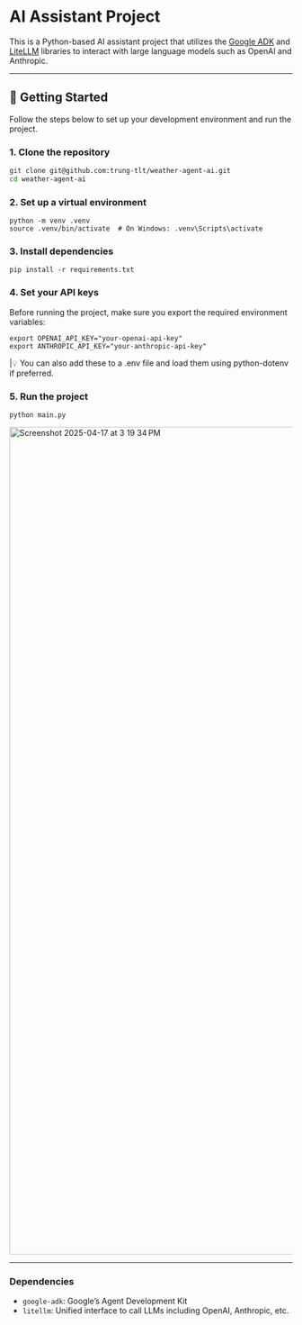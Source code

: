 # AI Assistant Project

This is a Python-based AI assistant project that utilizes the [Google ADK](https://developers.google.com/adk) and [LiteLLM](https://github.com/BerriAI/litellm) libraries to interact with large language models such as OpenAI and Anthropic.

---

## 🚀 Getting Started

Follow the steps below to set up your development environment and run the project.

### 1. Clone the repository

```bash
git clone git@github.com:trung-tlt/weather-agent-ai.git
cd weather-agent-ai
```
### 2. Set up a virtual environment
```
python -m venv .venv
source .venv/bin/activate  # On Windows: .venv\Scripts\activate
```
### 3. Install dependencies
```
pip install -r requirements.txt
```
### 4. Set your API keys

Before running the project, make sure you export the required environment variables:
```
export OPENAI_API_KEY="your-openai-api-key"
export ANTHROPIC_API_KEY="your-anthropic-api-key"
```
|💡 You can also add these to a .env file and load them using python-dotenv if preferred.

### 5. Run the project
```
python main.py
```
<img width="1470" alt="Screenshot 2025-04-17 at 3 19 34 PM" src="https://github.com/user-attachments/assets/479f024c-1064-4f2e-b5b0-1dd4252d6d31" />

---

### Dependencies
- `google-adk`: Google’s Agent Development Kit
- `litellm`: Unified interface to call LLMs including OpenAI, Anthropic, etc.
